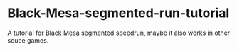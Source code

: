 # Black-Mesa-segmented-run-tutorial
A tutorial for Black Mesa segmented speedrun, maybe it also works in other souce games.
